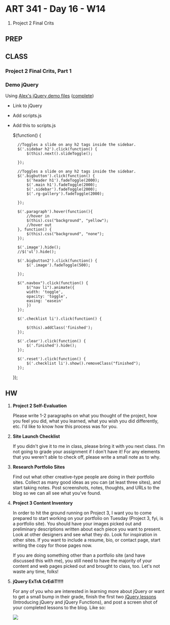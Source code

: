 ART 341 - Day 16 - W14
=======================================

1. Project 2 Final Crits


PREP
---------------------------------------



CLASS
---------------------------------------

### Project 2 Final Crits, Part 1

### Demo jQuery

Using [Alex's jQuery demo files](http://teaching.thomhines.com/resources/2_col_html_template_empty.zip) ([complete](http://teaching.thomhines.com/resources/2_col_html_template.zip))

- Link to jQuery
- Add scripts.js
- Add this to scripts.js

	$(function() {
	
		//Toggles a slide on any h2 tags inside the sidebar.
		$('.sidebar h2').click(function() {
			$(this).next().slideToggle();
			
		});
		
		//Toggles a slide on any h2 tags inside the sidebar.
		$('.bigbutton').click(function() {
			$('header h1').fadeToggle(2000);
			$('.main h1').fadeToggle(2000);
			$('.sidebar').fadeToggle(2000);
			$('.rg-gallery').fadeToggle(2000);
			
		});
		
		$('.paragraph').hover(function(){
			//hover in
			$(this).css("background", "yellow");
			//hover out
		}, function() {
			$(this).css("background", "none");
		});
		
		$('.image').hide();
		//$('ul').hide();
		
		$('.bigbutton2').click(function() {
			$('.image').fadeToggle(500);
			
		});
		
		$(".navbox").click(function() {
			$("nav li").animate({
			width: 'toggle',
			opacity: 'toggle',
			easing: 'easein'
			})
		});
		
		$('.checklist li').click(function() {
		
			$(this).addClass('finished');
		});
		
		$('.clear').click(function() {
			$('.finished').hide();
		});
		
		$('.reset').click(function() {
			$('.checklist li').show().removeClass("finished");
		});
	
	});



HW
---------------------------------------

1. **Project 2 Self-Evaluation**

	Please write 1-2 paragraphs on what you thought of the project, how you feel you did, what you learned, what you wish you did differently, etc. I'd like to know how this process was for you. 

2. **Site Launch Checklist**

	If you didn't give it to me in class, please bring it with you next class. I'm not going to grade your assignment if I don't have it! For any elements that you weren't able to check off, please write a small note as to why.


3. **Research Portfolio Sites**

	Find out what other creative-type people are doing in their portfolio sites. Collect as many good ideas as you can (at least three sites), and start taking notes. Post screenshots, notes, thoughts, and URLs to the blog so we can all see what you've found.
	

4. **Project 3 Content Inventory**

	In order to hit the ground running on Project 3, I want you to come prepared to start working on your portfolio on Tuesday (Project 3, fyi, is a portfolio site). You should have your images picked out and preliminary descriptions written about each piece you want to present. Look at other designers and see what they do. Look for inspiration in other sites. If you want to include a resume, bio, or contact page, start writing the copy for those pages now. 

	If you are doing something other than a portfolio site (and have discussed this with me), you still need to have the majority of your content and web pages picked out and brought to class, too. Let's not waste any time, folks!
	
	
5. **jQuery ExTrA CrEdiT!!!!**

	For any of you who are interested in learning more about jQuery or want to get a small bump in their grade, finish the first two [jQuery lessons](http://www.codecademy.com/tracks/jquery) (Introducing jQuery and jQuery Functions), and post a screen shot of your completed lessons to the blog. Like so:
	
	<img src="http://teaching.thomhines.com/resources/Codecademy%20Example.png">